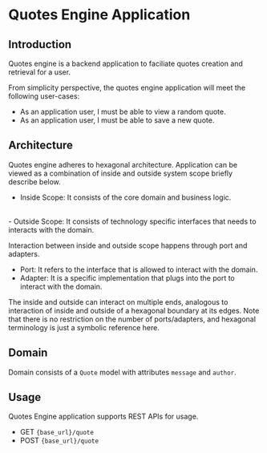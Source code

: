 # Quotes Engine Application

## Introduction

Quotes engine is a backend application to faciliate quotes creation and retrieval for a user.

From simplicity perspective, the quotes engine application will meet the following user-cases:
- As an application user, I must be able to view a random quote.
- As an application user, I must be able to save a new quote.


## Architecture

Quotes engine adheres to hexagonal architecture. Application can be viewed as a combination of inside and outside system 
scope briefly describe below.
<br />
- Inside Scope: It consists of the core domain and business logic.
<br />
- Outside Scope: It consists of technology specific interfaces that needs to interacts with the domain.

Interaction between inside and outside scope happens through port and adapters.

- Port: It refers to the interface that is allowed to interact with the domain. 
- Adapter:  It is a specific implementation that plugs into the port to interact with the domain.

The inside and outside can interact on multiple ends, analogous to interaction of inside and outside of a hexagonal boundary at its edges. Note that there is no restriction on the number of ports/adapters, and hexagonal terminology is just a symbolic reference here.

## Domain
Domain consists of a `Quote` model with attributes `message` and `author`.


## Usage
Quotes Engine application supports REST APIs for usage.

- GET `{base_url}/quote` 
- POST `{base_url}/quote` 


